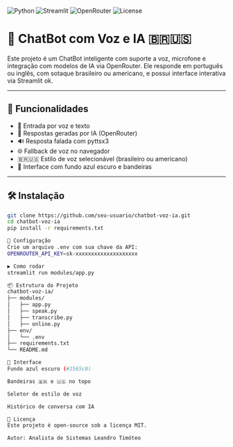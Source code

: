 ![Python](https://img.shields.io/badge/Python-3.10-blue?logo=python)
![Streamlit](https://img.shields.io/badge/Streamlit-App-red?logo=streamlit)
![OpenRouter](https://img.shields.io/badge/OpenRouter-API-green?logo=openai)
![License](https://img.shields.io/badge/License-MIT-yellow)

# 🤖 ChatBot com Voz e IA 🇧🇷🇺🇸

Este projeto é um ChatBot inteligente com suporte a voz, microfone e integração com modelos de IA via OpenRouter. Ele responde em português ou inglês, com sotaque brasileiro ou americano, e possui interface interativa via Streamlit ok.

---

## 🚀 Funcionalidades

- 🎤 Entrada por voz e texto
- 🧠 Respostas geradas por IA (OpenRouter)
- 🔊 Resposta falada com pyttsx3
- 🌐 Fallback de voz no navegador
- 🇧🇷🇺🇸 Estilo de voz selecionável (brasileiro ou americano)
- 🎨 Interface com fundo azul escuro e bandeiras

---

## 🛠️ Instalação

```bash
git clone https://github.com/seu-usuario/chatbot-voz-ia.git
cd chatbot-voz-ia
pip install -r requirements.txt

🔐 Configuração
Crie um arquivo .env com sua chave da API:
OPENROUTER_API_KEY=sk-xxxxxxxxxxxxxxxxxxxx

▶️ Como rodar
streamlit run modules/app.py

📦 Estrutura do Projeto
chatbot-voz-ia/
├── modules/
│   ├── app.py
│   ├── speak.py
│   ├── transcribe.py
│   ├── online.py
├── env/
│   └── .env
├── requirements.txt
└── README.md

📸 Interface
Fundo azul escuro (#1565c0)

Bandeiras 🇧🇷 e 🇺🇸 no topo

Seletor de estilo de voz

Histórico de conversa com IA

📄 Licença
Este projeto é open-source sob a licença MIT.

Autor: Analista de Sistemas Leandro Timóteo










